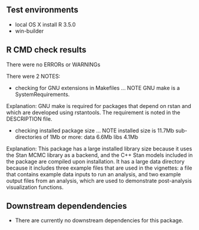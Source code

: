 
## Test environments
* local OS X install R 3.5.0
* win-builder

## R CMD check results
There were no ERRORs or WARNINGs

There were 2 NOTES:

* checking for GNU extensions in Makefiles ... NOTE
  GNU make is a SystemRequirements.

Explanation: GNU make is required for packages that 
depend on rstan and which are developed using rstantools. 
The requirement is noted in the DESCRIPTION file.

* checking installed package size ... NOTE
  installed size is 11.7Mb
  sub-directories of 1Mb or more:
    data   6.6Mb
    libs   4.1Mb

Explanation: This package has a large installed library 
size because it uses the Stan MCMC library as a backend, 
and the C++ Stan models included in the package are 
compiled upon installation. It has a large data directory 
because it includes three example files that are used in 
the vignettes: a file that contains example data inputs 
to run an analysis, and two example output files from an 
analysis, which are used to demonstrate post-analysis 
visualization functions.


## Downstream dependendencies

* There are currently no downstream dependencies for this package.